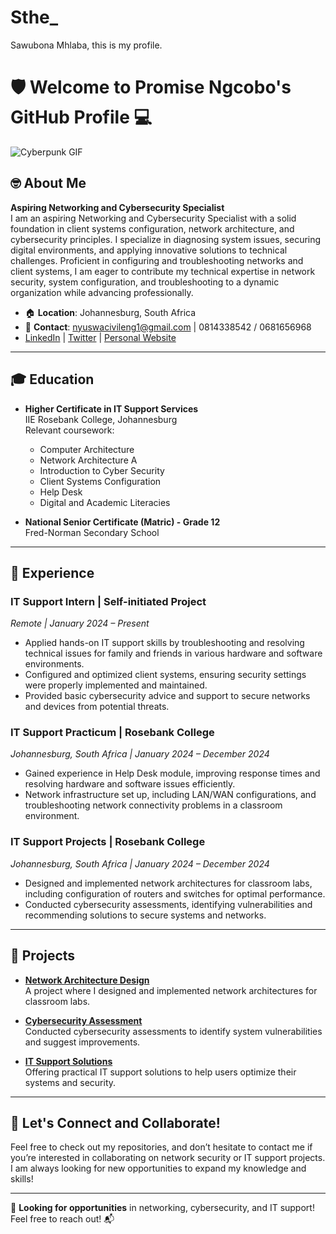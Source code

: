 # Sthe_
Sawubona Mhlaba, this is my profile.
# :shield: Welcome to Promise Ngcobo's GitHub Profile :computer:

![Cyberpunk GIF](https://media.tenor.com/images/582c78b8d25cf8cbf4d1e75e0a2b1e8c/tenor.gif)

## :nerd_face: About Me

**Aspiring Networking and Cybersecurity Specialist**  
I am an aspiring Networking and Cybersecurity Specialist with a solid foundation in client systems configuration, network architecture, and cybersecurity principles. I specialize in diagnosing system issues, securing digital environments, and applying innovative solutions to technical challenges. Proficient in configuring and troubleshooting networks and client systems, I am eager to contribute my technical expertise in network security, system configuration, and troubleshooting to a dynamic organization while advancing professionally.

- :house: **Location**: Johannesburg, South Africa
- :email: **Contact**: nyuswacivileng1@gmail.com | 0814338542 / 0681656968
- [LinkedIn](https://www.linkedin.com/in/ngcobo-p)
| [Twitter](#) | [Personal Website](#)

---

## :mortar_board: Education

- **Higher Certificate in IT Support Services**  
  IIE Rosebank College, Johannesburg  
  Relevant coursework:  
  - Computer Architecture
  - Network Architecture A
  - Introduction to Cyber Security
  - Client Systems Configuration
  - Help Desk  
  - Digital and Academic Literacies

- **National Senior Certificate (Matric) - Grade 12**  
  Fred-Norman Secondary School

---

## :wrench: Experience

### IT Support Intern | **Self-initiated Project**  
_Remote | January 2024 – Present_  
- Applied hands-on IT support skills by troubleshooting and resolving technical issues for family and friends in various hardware and software environments.  
- Configured and optimized client systems, ensuring security settings were properly implemented and maintained.  
- Provided basic cybersecurity advice and support to secure networks and devices from potential threats.

### IT Support Practicum | **Rosebank College**  
_Johannesburg, South Africa | January 2024 – December 2024_  
- Gained experience in Help Desk module, improving response times and resolving hardware and software issues efficiently. 
- Network infrastructure set up, including LAN/WAN configurations, and troubleshooting network connectivity problems in a classroom environment.

### IT Support Projects | **Rosebank College**  
_Johannesburg, South Africa | January 2024 – December 2024_  
- Designed and implemented network architectures for classroom labs, including configuration of routers and switches for optimal performance.  
- Conducted cybersecurity assessments, identifying vulnerabilities and recommending solutions to secure systems and networks.

---
## :game_die: Projects

- [**Network Architecture Design**](#)  
  A project where I designed and implemented network architectures for classroom labs.
  
- [**Cybersecurity Assessment**](#)  
  Conducted cybersecurity assessments to identify system vulnerabilities and suggest improvements.

- [**IT Support Solutions**](#)  
  Offering practical IT support solutions to help users optimize their systems and security.

---

## :muscle: Let's Connect and Collaborate!

Feel free to check out my repositories, and don’t hesitate to contact me if you’re interested in collaborating on network security or IT support projects. I am always looking for new opportunities to expand my knowledge and skills!

---

:eyes: **Looking for opportunities** in networking, cybersecurity, and IT support! Feel free to reach out! :mailbox_with_mail:
